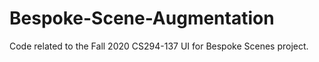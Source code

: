 # Bespoke-Scene-Augmentation
Code related to the Fall 2020 CS294-137 UI for Bespoke Scenes project.
